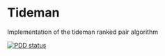 # Tideman

Implementation of the tideman ranked pair algorithm

[![PDD status](http://www.0pdd.com/svg?name=pivot-libre/tideman)](http://www.0pdd.com/p?name=pivot-libre/tideman)
